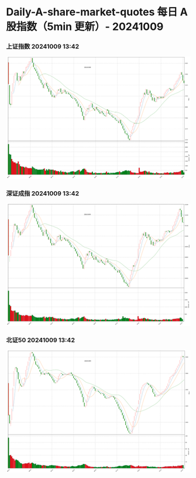 
# Daily-A-share-market-quotes 每日 A 股指数（5min 更新）- 20241009

### 上证指数 20241009 13:42
![](./fig/2024/10/20241009-sh000001.png)

### 深证成指 20241009 13:42
![](./fig/2024/10/20241009-sz399001.png)

### 北证50 20241009 13:42
![](./fig/2024/10/20241009-bj899050.png)
